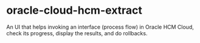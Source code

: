 # oracle-cloud-hcm-extract
An UI that helps invoking an interface (process flow) in Oracle HCM Cloud, check its progress, display the results, and do rollbacks.
